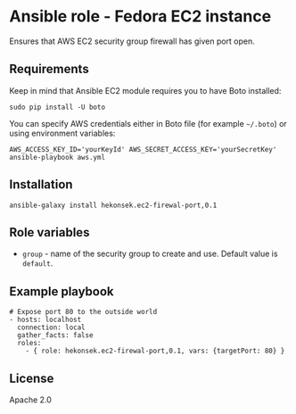 # Ansible role - Fedora EC2 instance

Ensures that AWS EC2 security group firewall has given port open.

## Requirements

Keep in mind that Ansible EC2 module requires you to have Boto installed: 

    sudo pip install -U boto

You can specify AWS credentials either in Boto file (for example `~/.boto`) or using environment variables:
    
    AWS_ACCESS_KEY_ID='yourKeyId' AWS_SECRET_ACCESS_KEY='yourSecretKey' ansible-playbook aws.yml

## Installation 

    ansible-galaxy install hekonsek.ec2-firewal-port,0.1

## Role variables

- `group` - name of the security group to create and use. Default value is `default`.

## Example playbook

```
# Expose port 80 to the outside world
- hosts: localhost
  connection: local
  gather_facts: false
  roles:
    - { role: hekonsek.ec2-firewal-port,0.1, vars: {targetPort: 80} }
```

## License

Apache 2.0